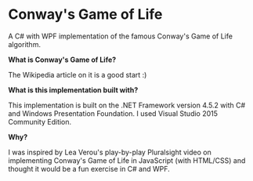 # Conway's Game of Life
A C# with WPF implementation of the famous Conway's Game of Life algorithm.

**What is Conway's Game of Life?**

The Wikipedia article on it is a good start :)

**What is this implementation built with?**

This implementation is built on the .NET Framework version 4.5.2 with C# and Windows Presentation Foundation. I used Visual Studio 2015 Community Edition.

**Why?**

I was inspired by Lea Verou's play-by-play Pluralsight video on implementing Conway's Game of Life in JavaScript (with HTML/CSS) and thought it would be a fun exercise in C# and WPF.
